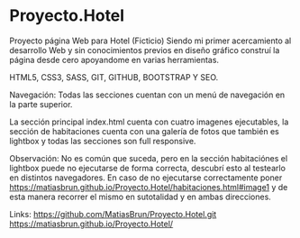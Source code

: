 # Proyecto.Hotel
Proyecto página Web para Hotel (Ficticio)
Siendo mi primer acercamiento al desarrollo Web y sin conocimientos previos en diseño gráfico construí la página desde cero apoyandome en varias herramientas.

HTML5, CSS3, SASS, GIT, GITHUB, BOOTSTRAP Y SEO.

Navegación: Todas las secciones cuentan con un menú de navegación  en la parte superior.

La sección principal index.html cuenta con cuatro imagenes ejecutables, la sección de habitaciones cuenta con una galería de fotos que también es lightbox y 
todas las secciones son full responsive.

Observación: No es común que suceda, pero en la sección habitaciónes el lightbox puede no ejecutarse de forma correcta, descubrí esto al testearlo en distintos navegadores. En caso
de no ejecutarse correctamente poner https://matiasbrun.github.io/Proyecto.Hotel/habitaciones.html#image1 y de esta manera recorrer el mismo en sutotalidad y en ambas direcciones.

Links: https://github.com/MatiasBrun/Proyecto.Hotel.git
       https://matiasbrun.github.io/Proyecto.Hotel/
       
